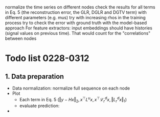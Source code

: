 normalize the time series on different nodes
check the results for all terms in Eq. 5 (the reconstruction error, the GLR, DGLR and DGTV term) with different parameters (e.g. mus)
try with increasing rhos in the training process
try to check the error with ground truth with the model-based approach
For feature extractors: input embeddings should have histories (signal values on previous time). That would count for the "correlations" between nodes





# Todo list 0228-0312
## 1. Data preparation
- Data normalization: normalize full sequence on each node
- Plot
  - Each term in Eq. 5 ($\Vert y - Hx\Vert_2, x^\top L^u x, x^\top \mathcal{L}^d_r x, \Vert L^d_r x\Vert_1$)
  - evaluate prediction: 
- 